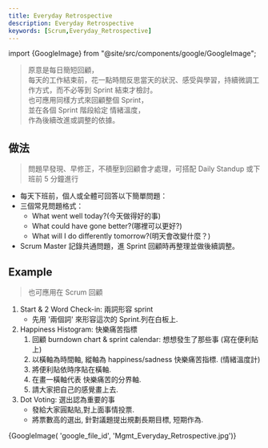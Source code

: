 ```yaml
---
title: Everyday Retrospective
description: Everyday Retrospective
keywords: [Scrum,Everyday_Retrospective]
---
```

import {GoogleImage} from "@site/src/components/google/GoogleImage";

> 原意是每日簡短回顧，  
> 每天的工作結束前，花一點時間反思當天的狀況、感受與學習，持續微調工作方式，而不必等到 Sprint 結束才檢討。  
> 也可應用同樣方式來回顧整個 Sprint，  
> 並在各個 Sprint 階段給定 情緒溫度，  
> 作為後續改進或調整的依據。  
> 

## 做法
> 問題早發現、早修正，不積壓到回顧會才處理，可搭配 Daily Standup 或下班前 5 分鐘進行  

* 每天下班前，個人或全體可回答以下簡單問題：
* 三個常見問題格式：
    * What went well today?(今天做得好的事)
    * What could have gone better?(哪裡可以更好?)
    * What will I do differently tomorrow?(明天會改變什麼？)
* Scrum Master 記錄共通問題，進 Sprint 回顧時再整理並做後續調整。


## Example
> 也可應用在 Scrum 回顧

1. Start & 2 Word Check-in: 兩詞形容 sprint
    * 先用 '兩個詞' 來形容這次的 Sprint.列在白板上.
1. Happiness Histogram: 快樂痛苦指標
    1. 回顧 burndown chart & sprint calendar: 想想發生了那些事 \(寫在便利貼上)
    1. 以橫軸為時間軸, 縱軸為 happiness/sadness 快樂痛苦指標. \(情緒溫度計)
    1. 將便利貼依時序貼在橫軸.
    1. 在畫一橫軸代表 快樂痛苦的分界軸.
    1. 請大家把自己的感覺畫上去.
1. Dot Voting: 選出認為重要的事
    * 發給大家圓點貼,對上面事情投票.   
    * 將票數高的選出, 針對議題提出規劃長期目標, 短期作為. 

<div>
 {GoogleImage( 'google_file_id',  'Mgmt_Everyday_Retrospective.jpg')}
</div>    